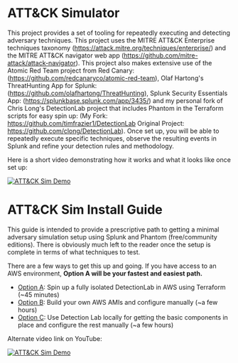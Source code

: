 
# ATT&CK Simulator
This project provides a set of tooling for repeatedly executing and detecting adversary techniques.  This project uses the MITRE ATT&CK Enterprise techniques taxonomy (https://attack.mitre.org/techniques/enterprise/) and the MITRE ATT&CK navigator web app (https://github.com/mitre-attack/attack-navigator).  This project also makes extensive use of the Atomic Red Team project from Red Canary: (https://github.com/redcanaryco/atomic-red-team), Olaf Hartong's ThreatHunting App for Splunk: (https://github.com/olafhartong/ThreatHunting), Splunk Security Essentials App: (https://splunkbase.splunk.com/app/3435/) and my personal fork of Chris Long's DetectionLab project that includes Phantom in the Terraform scripts for easy spin up: (My Fork: https://github.com/timfrazier1/DetectionLab Original Project: https://github.com/clong/DetectionLab). Once set up, you will be able to repeatedly execute specific techniques, observe the resulting events in Splunk and refine your detection rules and methodology.  

Here is a short video demonstrating how it works and what it looks like once set up:

[![ATT&CK Sim Demo](https://i.vimeocdn.com/video/822348002.webp)](https://vimeo.com/366337885)


# ATT&CK Sim Install Guide
This guide is intended to provide a prescriptive path to getting a minimal adversary simulation setup using Splunk and Phantom (free/community editions).  There is obviously much left to the reader once the setup is complete in terms of what techniques to test.

There are a few ways to get this up and going.  If you have access to an AWS environment, **Option A will be your fastest and easiest path.**

- [Option A](https://github.com/timfrazier1/AdversarySimulation/wiki/Setup-Option-A): Spin up a fully isolated DetectionLab in AWS using Terraform (~45 minutes)
- [Option B](https://github.com/timfrazier1/AdversarySimulation/wiki/Setup-Option-B): Build your own AWS AMIs and configure manually (~a few hours)
- [Option C](https://github.com/timfrazier1/AdversarySimulation/wiki/Setup-Option-C): Use Detection Lab locally for getting the basic components in place and configure the rest manually (~a few hours)





Alternate video link on YouTube:

[![ATT&CK Sim Demo](http://img.youtube.com/vi/jAMz18dTeMc/0.jpg)](https://www.youtube.com/watch?v=jAMz18dTeMc)
